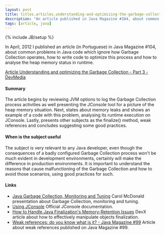 ```yaml
---
layout: post
title: titles.articles.understanding-and-optimizing-the-garbage-collection-part-3
description: "An article published in Java Magazine #104, about common problems in Java code which ignore how Garbage Collection operates, how to write code to optimize this process and how to analyse the heap memory status in runtime."
tags: [article, java]
---
```

{% include JB/setup %}

In April, 2012 I published an article (in Portuguese) in Java Magazine #104, about common problems in Java code which ignore how Garbage Collection operates, how to write code to optimize this process and how to analyse the heap memory status in runtime.

[Article Understanding and optimizing the Garbage Collection - Part 3 - DevMedia](http://www.devmedia.com.br/entendendo-e-otimizando-o-garbage-collection-revista-java-magazine-104-parte-3/24725)

#### Summary
The article begins by reviewing JVM options to log the Garbage Collection process activities as well presenting the JConsole tool for a picture of the heap memory situation. Next, states about memory leaks and shows an example of a code with this problem, analysing its runtime execution on JConsole. Lastly, presents other subjects as the finalize() method, weak references and concludes suggesting some good practices.

#### When is the subject useful
The subject is very relevant to any Java developer, even though the consequences of a badly configured Garbage Collection process won't be much evident in development environments, certainly will make the difference in production environments. It is important to understand the reasons that cause malfunctioning of the Garbage Collection and how to avoid those scenarios, using good practices for such.

#### Links
 * [Java Garbage Collection, Monitoring and Tuning](http://www.slideshare.net/caroljmcdonald/java-garbage-collection-monitoring-and-tuning) Carol McDonald presentation about Garbage Collection, monitoring and tuning.
 * [Using JConsole](http://docs.oracle.com/javase/1.5.0/docs/guide/management/jconsole.html) Official JConsole documentation.
 * [How to Handle Java Finalization's Memory-Retention Issues](http://www.devx.com/Java/Article/30192) DevX article about how to effectively manipulate objects finalization.
 * [Weak references: do you know what is it? - Java Magazine #99](http://www.devmedia.com.br/referencias-fracas-sabe-o-que-sao-revista-java-magazine-99/23308) Article about weak references published on Java Magazine #99.
